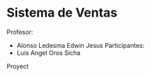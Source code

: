 # Sistema de Ventas
Profesor:
- Alonso Ledesma Edwin Jesus
Participantes:
- Luis Angel Oros Sicha
  
Proyect
